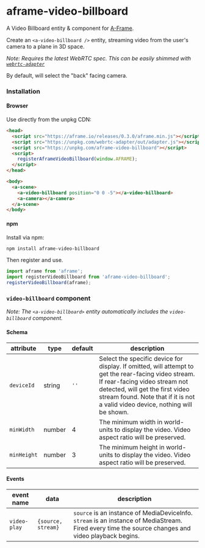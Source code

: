 # aframe-video-billboard

A Video Billboard entity & component for [A-Frame](https://aframe.io).

Create an `<a-video-billboard />` entity, streaming video from the user's camera
to a plane in 3D space.

_Note: Requires the latest WebRTC spec.
This can be easily shimmed with
[`webrtc-adapter`](https://github.com/webrtc/adapter)_

By default, will select the "back" facing camera.

### Installation

#### Browser

Use directly from the unpkg CDN:

```html
<head>
  <script src="https://aframe.io/releases/0.3.0/aframe.min.js"></script>
  <script src="https://unpkg.com/webrtc-adapter/out/adapter.js"></script>
  <script src="https://unpkg.com/aframe-video-billboard"></script>
  <script>
    registerAframeVideoBillboard(window.AFRAME);
  </script>
</head>

<body>
  <a-scene>
    <a-video-billboard position="0 0 -5"></a-video-billboard>
    <a-camera></a-camera>
  </a-scene>
</body>
```

#### npm

Install via npm:

```bash
npm install aframe-video-billboard
```

Then register and use.

```javascript
import aframe from 'aframe';
import registerVideoBillboard from 'aframe-video-billboard';
registerVideoBillboard(aframe);
```

### `video-billboard` component

_Note: The `<a-video-billboard>` entity automatically includes the
`video-billboard` component._

#### Schema

| attribute | type | default | description |
|---|---|---|---|
| `deviceId` | string | `''` | Select the specific device for display. If omitted, will attempt to get the rear-facing video stream. If rear-facing video stream not detected, will get the first video stream found. Note that if it is not a valid video device, nothing will be shown. |
| `minWidth` | number | 4 | The minimum width in world-units to display the video. Video aspect ratio will be preserved. |
| `minHeight` | number | 3 | The minimum height in world-units to display the video. Video aspect ratio will be preserved. |

#### Events

| event name | data | description |
|---|---|---|
| `video-play` | `{source, stream}` | `source` is an instance of MediaDeviceInfo. `stream` is an instance of MediaStream. Fired every time the source changes and video playback begins.
